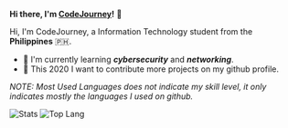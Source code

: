 
__Hi there, I'm [CodeJourney](https://github.com/m0L3cuL3)!__ :wave:

Hi, I'm CodeJourney, a Information Technology student from the **Philippines** :philippines:.

+ :dart: I'm currently learning **_cybersecurity_** and **_networking_**.
+ :jigsaw: This 2020 I want to contribute more projects on my github profile.


*NOTE: Most Used Languages does not indicate my skill level, it only indicates mostly the languages I used on github.*

![Stats](https://github-readme-stats.vercel.app/api?username=m0L3cuL3&show_icons=true&theme=tokyonight)
![Top Lang](https://github-readme-stats.vercel.app/api/top-langs/?username=m0L3cuL3&theme=tokyonight)


